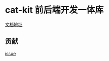 # cat-kit 前后端开发一体库

[文档地址](https://cabinet-fe.github.io/cat-kit/)

## 贡献
[issue](https://cabinet-fe.github.io/cat-kit/)